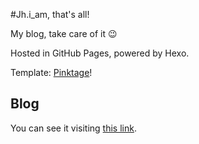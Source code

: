 #Jh.i_am, that's all!

My blog, take care of it :wink:

Hosted in GitHub Pages, powered by Hexo.

Template: [Pinktage](https://github.com/jhia/hexo-theme-pinktage)!

## Blog

You can see it visiting [this link](https://jhia.github.io).
